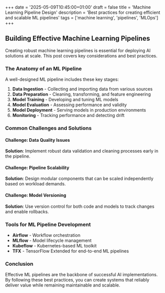 +++
date = '2025-05-09T10:45:00+01:00'
draft = false
title = 'Machine Learning Pipeline Design'
description = 'Best practices for creating efficient and scalable ML pipelines'
tags = ['machine learning', 'pipelines', 'MLOps']
+++

## Building Effective Machine Learning Pipelines

Creating robust machine learning pipelines is essential for deploying AI solutions at scale. This post covers key considerations and best practices.

### The Anatomy of an ML Pipeline

A well-designed ML pipeline includes these key stages:

1. **Data Ingestion** - Collecting and importing data from various sources
2. **Data Preparation** - Cleaning, transforming, and feature engineering
3. **Model Training** - Developing and tuning ML models
4. **Model Evaluation** - Assessing performance and validity
5. **Model Deployment** - Serving models in production environments
6. **Monitoring** - Tracking performance and detecting drift

### Common Challenges and Solutions

#### Challenge: Data Quality Issues
**Solution**: Implement robust data validation and cleaning processes early in the pipeline.

#### Challenge: Pipeline Scalability
**Solution**: Design modular components that can be scaled independently based on workload demands.

#### Challenge: Model Versioning
**Solution**: Use version control for both code and models to track changes and enable rollbacks.

### Tools for ML Pipeline Development

- **Airflow** - Workflow orchestration
- **MLflow** - Model lifecycle management
- **Kubeflow** - Kubernetes-based ML toolkit
- **TFX** - TensorFlow Extended for end-to-end ML pipelines

### Conclusion

Effective ML pipelines are the backbone of successful AI implementations. By following these best practices, you can create systems that reliably deliver value while remaining maintainable and scalable.
